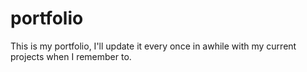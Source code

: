 # portfolio
This is my portfolio, I'll update it every once in awhile with my current projects when I remember to.
